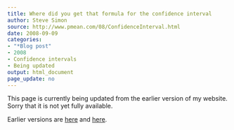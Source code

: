 ```yaml
---
title: Where did you get that formula for the confidence interval
author: Steve Simon
source: http://www.pmean.com/08/ConfidenceInterval.html
date: 2008-09-09
categories:
- "*Blog post"
- 2008
- Confidence intervals
- Being updated
output: html_document
page_update: no
---
```


This page is currently being updated from the earlier version of my website. Sorry that it is not yet fully available.

<!---More--->

Earlier versions are [here][sim1] and [here][sim2].

[sim1]: http://www.pmean.com/08/ConfidenceInterval.html
[sim2]: http://new.pmean.com/confidence-interval-formula/
